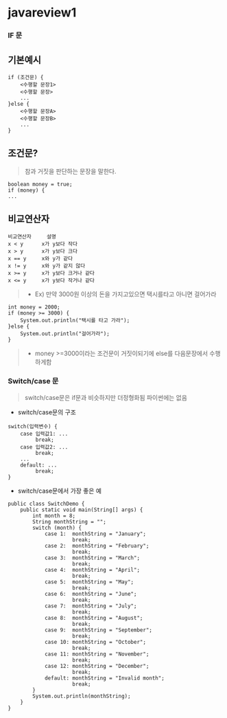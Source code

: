 # javareview1


### IF 문 

## 기본예시

```
if (조건문) {
    <수행할 문장1>
    <수행할 문장>
    ...
}else {
    <수행할 문장A>
    <수행할 문장B>
    ...
}
```


## 조건문?
> 참과 거짓을 판단하는 문장을 말한다.

```
boolean money = true;
if (money) {
...
```


## 비교연산자

```
비교연산자	  설명
x < y 	   x가 y보다 작다
x > y 	   x가 y보다 크다
x == y 	   x와 y가 같다
x != y	   x와 y가 같지 않다
x >= y	   x가 y보다 크거나 같다
x <= y	   x가 y보다 작거나 같다
```

> - Ex) 만약 3000원 이상의 돈을 가지고있으면 택시를타고 아니면 걸어가라
```
int money = 2000;
if (money >= 3000) {
    System.out.println("택시를 타고 가라");
}else {
    System.out.println("걸어가라");
}
```
> - money >=3000이라는 조건문이 거짓이되기에 else를 다음문장에서 수행하게함































### Switch/case 문

> switch/case문은 if문과 비슷하지만 더정형화됨 파이썬에는 없음


- switch/case문의 구조
```
switch(입력변수) {
    case 입력값1: ...
         break;
    case 입력값2: ...
         break;
    ...
    default: ...
         break;
}
```


- switch/case문에서 가장 좋은 예
```
public class SwitchDemo {
    public static void main(String[] args) {
        int month = 8;
        String monthString = "";
        switch (month) {
            case 1:  monthString = "January";
                     break;
            case 2:  monthString = "February";
                     break;
            case 3:  monthString = "March";
                     break;
            case 4:  monthString = "April";
                     break;
            case 5:  monthString = "May";
                     break;
            case 6:  monthString = "June";
                     break;
            case 7:  monthString = "July";
                     break;
            case 8:  monthString = "August";
                     break;
            case 9:  monthString = "September";
                     break;
            case 10: monthString = "October";
                     break;
            case 11: monthString = "November";
                     break;
            case 12: monthString = "December";
                     break;
            default: monthString = "Invalid month";
                     break;
        }
        System.out.println(monthString);
    }
}
```






